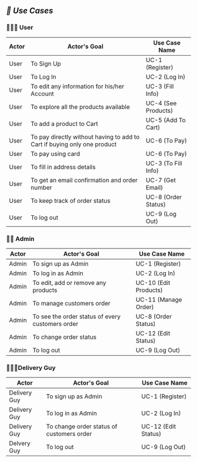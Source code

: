 ## _🍙 Use Cases_

### 👩🏼‍🦱 User

Actor | Actor's Goal | Use Case Name
----- | ------------ | -------------
User | To Sign Up | UC-1 (Register)
User | To Log In | UC-2 (Log In)
User | To edit any information for his/her Account | UC-3 (Fill Info)
User | To explore all the products available | UC-4 (See Products)
User | To add a product to Cart | UC-5 (Add To Cart)
User | To pay directly without having to add to Cart if buying only one product | UC-6 (To Pay)
User | To pay using card | UC-6 (To Pay)
User | To fill in address details | UC-3 (To Fill Info)
User | To get an email confirmation and order number | UC-7 (Get Email)
User | To keep track of order status | UC-8 (Order Status)
User | To log out | UC-9 (Log Out)

### 👩🏼 Admin

Actor | Actor's Goal | Use Case Name
----- | ------------ | -------------
Admin | To sign up as Admin | UC-1 (Register)
Admin | To log in as Admin | UC-2 (Log In)
Admin | To edit, add or remove any products | UC-10 (Edit Products)
Admin | To manage customers order | UC-11 (Manage Order)
Admin | To see the order status of every customers order | UC-8 (Order Status)
Admin | To change order status | UC-12 (Edit Status)
Admin | To log out | UC-9 (Log Out)

### 👱🏻‍♂️Delivery Guy

Actor | Actor's Goal | Use Case Name
----- | ------------ | -------------
Delivery Guy | To sign up as Admin | UC-1 (Register)
Delivery Guy | To log in as Admin | UC-2 (Log In)
Delivery Guy | To change order status of customers order | UC-12 (Edit Status)
Delvery Guy | To log out | UC-9 (Log Out)

